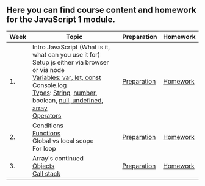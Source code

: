 ## Here you can find course content and homework for the JavaScript 1 module.

| Week | Topic | Preparation | Homework
| ---- | --------------------------------------------------------------------------------------------------------------------------------------------------------------------------------------------- | -------------------------------------------------------------------------------------------------------------------- | --------------------------------------- |
|1.| Intro JavaScript (What is it, what can you use it for) <br> Setup js either via browser or via node <br> [Variables: var, let, const](Week1/readme.md#variables) <br> Console.log <br> [Types](Week1/readme.md#Types): [String](Week1/readme.md#String), [number](Week1/readme.md#Number), boolean, [null, undefined](Week1/readme.md#Null--undefined), [array](Week1/readme.md#Array) <br> [Operators](Week1/readme.md#comparison-operators)|[Preparation](/JavaScript1Week1/preparation.md)|[Homework](/JavaScript1/Week1/homework.md)|
|2.| Conditions <br> [Functions](Week2/readme.md#Functions) <br> Global vs local scope <br> For loop |[Preparation](/JavaScript1/Week2/readme.md)|[Homework](/JavaScript1/Week2/homework.md)|
|3.| Array's continued <br> [Objects](Week3/readme.md#Objects) <br> [Call stack](Week3/readme.md#Call-stack) | [Preparation](/JavaScript1/Week3/readme.md)|[Homework](/JavaScript1/Week3/homework.md)
